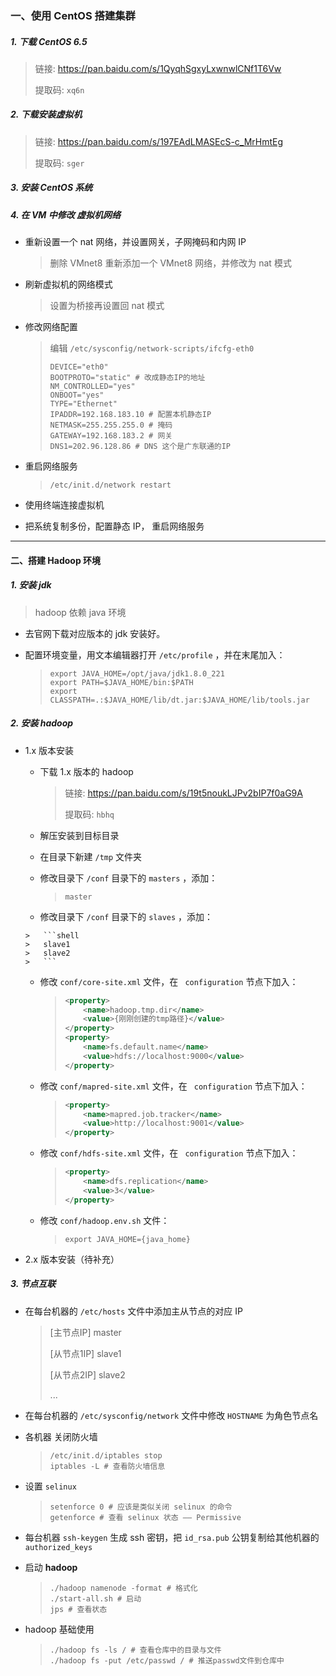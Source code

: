 ### 一、使用 CentOS 搭建集群

##### 1. 下载 **CentOS 6.5**

>   链接:  https://pan.baidu.com/s/1QyqhSgxyLxwnwlCNf1T6Vw  
>
>   提取码:  `xq6n`

##### 2. 下载安装虚拟机

>   链接:  https://pan.baidu.com/s/197EAdLMASEcS-c_MrHmtEg 
>
>   提取码: `sger`

##### 3. 安装 CentOS 系统

##### 4. 在 VM 中修改 虚拟机网络

-   重新设置一个 nat 网络，并设置网关，子网掩码和内网 IP

    >   删除 VMnet8 重新添加一个 VMnet8 网络，并修改为 nat 模式

-   刷新虚拟机的网络模式

    >设置为桥接再设置回 nat 模式

-   修改网络配置

    >   编辑  `/etc/sysconfig/network-scripts/ifcfg-eth0`
    >
    >   ```shell
    >   DEVICE="eth0"
    >   BOOTPROTO="static" # 改成静态IP的地址
    >   NM_CONTROLLED="yes" 
    >   ONBOOT="yes"
    >   TYPE="Ethernet"
    >   IPADDR=192.168.183.10 # 配置本机静态IP
    >   NETMASK=255.255.255.0 # 掩码
    >   GATEWAY=192.168.183.2 # 网关
    >   DNS1=202.96.128.86 # DNS 这个是广东联通的IP
    >   ```

-   重启网络服务

    >   `/etc/init.d/network restart`

-   使用终端连接虚拟机

-   把系统复制多份，配置静态 IP， 重启网络服务

---

#### 二、搭建 Hadoop 环境

##### 1. 安装 jdk 

>   hadoop 依赖 java 环境

-   去官网下载对应版本的 jdk 安装好。

-   配置环境变量，用文本编辑器打开 `/etc/profile` ，并在末尾加入：

    >```shell
    >export JAVA_HOME=/opt/java/jdk1.8.0_221 
    >export PATH=$JAVA_HOME/bin:$PATH 
    >export CLASSPATH=.:$JAVA_HOME/lib/dt.jar:$JAVA_HOME/lib/tools.jar 
    >```

##### 2. 安装 hadoop

-   1.x 版本安装

    -   下载 1.x 版本的 hadoop

        >   链接:  https://pan.baidu.com/s/19t5noukLJPv2bIP7f0aG9A 
        >
        >   提取码:  `hbhq`

    -   解压安装到目标目录

    -   在目录下新建 `/tmp` 文件夹

    -   修改目录下 `/conf` 目录下的 `masters` ，添加：

        >   ```shell
        >   master
        >   ```

    -    修改目录下 `/conf` 目录下的 `slaves` ，添加：

        >   ```shell
        >   slave1
        >   slave2
        >   ```

    -   修改 `conf/core-site.xml` 文件，在 ` configuration` 节点下加入：

        >   ```xml
        >   <property>
        >       <name>hadoop.tmp.dir</name>
        >       <value>{刚刚创建的tmp路径}</value>
        >   </property>
        >   <property>
        >       <name>fs.default.name</name>
        >       <value>hdfs://localhost:9000</value>
        >   </property> 
        >   ```

    -   修改 `conf/mapred-site.xml` 文件，在 ` configuration` 节点下加入：

        >   ```xml
        >   <property>
        >       <name>mapred.job.tracker</name>
        >       <value>http://localhost:9001</value>
        >   </property> 
        >   ```

    -   修改 `conf/hdfs-site.xml` 文件，在 ` configuration` 节点下加入：

        >   ```xml
        >   <property>
        >       <name>dfs.replication</name>
        >       <value>3</value>
        >   </property> 
        >   ```

    -   修改 `conf/hadoop.env.sh` 文件：

        >   ```shell
        >   export JAVA_HOME={java_home}
        >   ```

-   2.x 版本安装（待补充）

##### 3. 节点互联

-   在每台机器的 `/etc/hosts` 文件中添加主从节点的对应 IP
    
    >[主节点IP] master
    >
    >[从节点1IP] slave1
    >
    >[从节点2IP] slave2
    >
    >...
-   在每台机器的 `/etc/sysconfig/network` 文件中修改 `HOSTNAME` 为角色节点名

-   各机器 关闭防火墙

    >   ```shell
    >   /etc/init.d/iptables stop
    >   iptables -L # 查看防火墙信息
    >   ```

-   设置 `selinux` 

    >   ```shell
    >   setenforce 0 # 应该是类似关闭 selinux 的命令
    >   getenforce # 查看 selinux 状态 —— Permissive
    >   ```

-    每台机器 `ssh-keygen` 生成 ssh 密钥，把 `id_rsa.pub` 公钥复制给其他机器的 `authorized_keys`  

-   启动 **hadoop**

    >   ```shell
    >   ./hadoop namenode -format # 格式化
    >   ./start-all.sh # 启动
    >   jps # 查看状态
    >   ```

-   hadoop 基础使用

    >   ```shell
    >   ./hadoop fs -ls / # 查看仓库中的目录与文件
    >   ./hadoop fs -put /etc/passwd / # 推送passwd文件到仓库中
    >   ```

